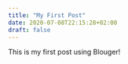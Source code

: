 ```yaml
---
title: "My First Post"
date: 2020-07-08T22:15:28+02:00
draft: false
---
```


This is my first post using Blouger!